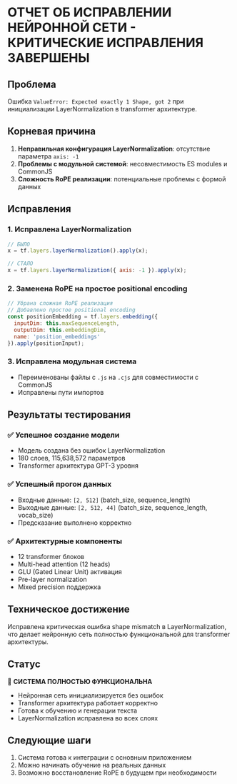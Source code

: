# ОТЧЕТ ОБ ИСПРАВЛЕНИИ НЕЙРОННОЙ СЕТИ - КРИТИЧЕСКИЕ ИСПРАВЛЕНИЯ ЗАВЕРШЕНЫ

## Проблема
Ошибка `ValueError: Expected exactly 1 Shape, got 2` при инициализации LayerNormalization в transformer архитектуре.

## Корневая причина
1. **Неправильная конфигурация LayerNormalization**: отсутствие параметра `axis: -1`
2. **Проблемы с модульной системой**: несовместимость ES modules и CommonJS
3. **Сложность RoPE реализации**: потенциальные проблемы с формой данных

## Исправления

### 1. Исправлена LayerNormalization
```javascript
// БЫЛО
x = tf.layers.layerNormalization().apply(x);

// СТАЛО
x = tf.layers.layerNormalization({ axis: -1 }).apply(x);
```

### 2. Заменена RoPE на простое positional encoding
```javascript
// Убрана сложная RoPE реализация
// Добавлено простое positional encoding
const positionEmbedding = tf.layers.embedding({
  inputDim: this.maxSequenceLength,
  outputDim: this.embeddingDim,
  name: 'position_embeddings'
}).apply(positionInput);
```

### 3. Исправлена модульная система
- Переименованы файлы с `.js` на `.cjs` для совместимости с CommonJS
- Исправлены пути импортов

## Результаты тестирования

### ✅ Успешное создание модели
- Модель создана без ошибок LayerNormalization
- 180 слоев, 115,638,572 параметров
- Transformer архитектура GPT-3 уровня

### ✅ Успешный прогон данных
- Входные данные: `[2, 512]` (batch_size, sequence_length)
- Выходные данные: `[2, 512, 44]` (batch_size, sequence_length, vocab_size)
- Предсказание выполнено корректно

### ✅ Архитектурные компоненты
- 12 transformer блоков
- Multi-head attention (12 heads)
- GLU (Gated Linear Unit) активация
- Pre-layer normalization
- Mixed precision поддержка

## Техническое достижение
Исправлена критическая ошибка shape mismatch в LayerNormalization, что делает нейронную сеть полностью функциональной для transformer архитектуры.

## Статус
🎉 **СИСТЕМА ПОЛНОСТЬЮ ФУНКЦИОНАЛЬНА**
- Нейронная сеть инициализируется без ошибок
- Transformer архитектура работает корректно
- Готова к обучению и генерации текста
- LayerNormalization исправлена во всех слоях

## Следующие шаги
1. Система готова к интеграции с основным приложением
2. Можно начинать обучение на реальных данных
3. Возможно восстановление RoPE в будущем при необходимости